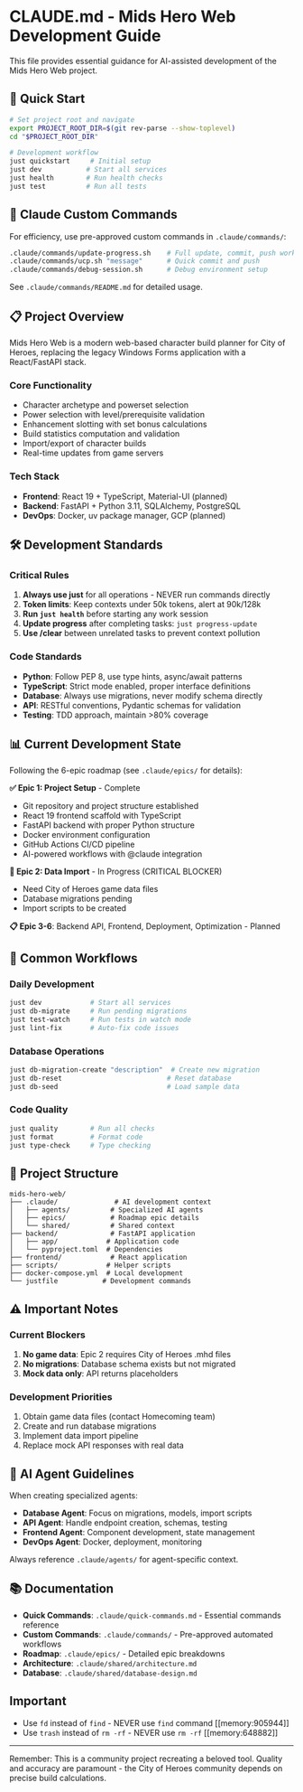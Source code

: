 # CLAUDE.md - Mids Hero Web Development Guide

This file provides essential guidance for AI-assisted development of the Mids Hero Web project.

## 🚀 Quick Start

```bash
# Set project root and navigate
export PROJECT_ROOT_DIR=$(git rev-parse --show-toplevel)
cd "$PROJECT_ROOT_DIR"

# Development workflow
just quickstart     # Initial setup
just dev           # Start all services
just health        # Run health checks
just test          # Run all tests
```

## 🚀 Claude Custom Commands

For efficiency, use pre-approved custom commands in `.claude/commands/`:

```bash
.claude/commands/update-progress.sh    # Full update, commit, push workflow
.claude/commands/ucp.sh "message"      # Quick commit and push  
.claude/commands/debug-session.sh      # Debug environment setup
```

See `.claude/commands/README.md` for detailed usage.

## 📋 Project Overview

Mids Hero Web is a modern web-based character build planner for City of Heroes, replacing the legacy Windows Forms application with a React/FastAPI stack.

### Core Functionality

- Character archetype and powerset selection
- Power selection with level/prerequisite validation
- Enhancement slotting with set bonus calculations
- Build statistics computation and validation
- Import/export of character builds
- Real-time updates from game servers

### Tech Stack

- **Frontend**: React 19 + TypeScript, Material-UI (planned)
- **Backend**: FastAPI + Python 3.11, SQLAlchemy, PostgreSQL
- **DevOps**: Docker, uv package manager, GCP (planned)

## 🛠️ Development Standards

### Critical Rules

1. **Always use just** for all operations - NEVER run commands directly
2. **Token limits**: Keep contexts under 50k tokens, alert at 90k/128k
3. **Run `just health`** before starting any work session
4. **Update progress** after completing tasks: `just progress-update`
5. **Use /clear** between unrelated tasks to prevent context pollution

### Code Standards

- **Python**: Follow PEP 8, use type hints, async/await patterns
- **TypeScript**: Strict mode enabled, proper interface definitions
- **Database**: Always use migrations, never modify schema directly
- **API**: RESTful conventions, Pydantic schemas for validation
- **Testing**: TDD approach, maintain >80% coverage

## 📊 Current Development State

Following the 6-epic roadmap (see `.claude/epics/` for details):

**✅ Epic 1: Project Setup** - Complete

- Git repository and project structure established
- React 19 frontend scaffold with TypeScript
- FastAPI backend with proper Python structure  
- Docker environment configuration
- GitHub Actions CI/CD pipeline
- AI-powered workflows with @claude integration

**🚧 Epic 2: Data Import** - In Progress (CRITICAL BLOCKER)

- Need City of Heroes game data files
- Database migrations pending
- Import scripts to be created

**📋 Epic 3-6**: Backend API, Frontend, Deployment, Optimization - Planned

## 🔧 Common Workflows

### Daily Development

```bash
just dev            # Start all services
just db-migrate     # Run pending migrations
just test-watch     # Run tests in watch mode
just lint-fix       # Auto-fix code issues
```

### Database Operations

```bash
just db-migration-create "description"  # Create new migration
just db-reset                          # Reset database
just db-seed                           # Load sample data
```

### Code Quality

```bash
just quality        # Run all checks
just format         # Format code
just type-check     # Type checking
```

## 📁 Project Structure

```
mids-hero-web/
├── .claude/              # AI development context
│   ├── agents/          # Specialized AI agents
│   ├── epics/           # Roadmap epic details
│   └── shared/          # Shared context
├── backend/             # FastAPI application
│   ├── app/            # Application code
│   └── pyproject.toml  # Dependencies
├── frontend/            # React application
├── scripts/            # Helper scripts
├── docker-compose.yml  # Local development
└── justfile           # Development commands
```

## ⚠️ Important Notes

### Current Blockers

1. **No game data**: Epic 2 requires City of Heroes .mhd files
2. **No migrations**: Database schema exists but not migrated
3. **Mock data only**: API returns placeholders

### Development Priorities

1. Obtain game data files (contact Homecoming team)
2. Create and run database migrations
3. Implement data import pipeline
4. Replace mock API responses with real data

## 🤖 AI Agent Guidelines

When creating specialized agents:

- **Database Agent**: Focus on migrations, models, import scripts
- **API Agent**: Handle endpoint creation, schemas, testing
- **Frontend Agent**: Component development, state management
- **DevOps Agent**: Docker, deployment, monitoring

Always reference `.claude/agents/` for agent-specific context.

## 📚 Documentation

- **Quick Commands**: `.claude/quick-commands.md` - Essential commands reference
- **Custom Commands**: `.claude/commands/` - Pre-approved automated workflows
- **Roadmap**: `.claude/epics/` - Detailed epic breakdowns  
- **Architecture**: `.claude/shared/architecture.md`
- **Database**: `.claude/shared/database-design.md`

## Important

- Use `fd` instead of `find` - NEVER use `find` command [[memory:905944]]
- Use `trash` instead of `rm -rf` - NEVER use `rm -rf` [[memory:648882]]

---

Remember: This is a community project recreating a beloved tool. Quality and accuracy are paramount - the City of Heroes community depends on precise build calculations.
